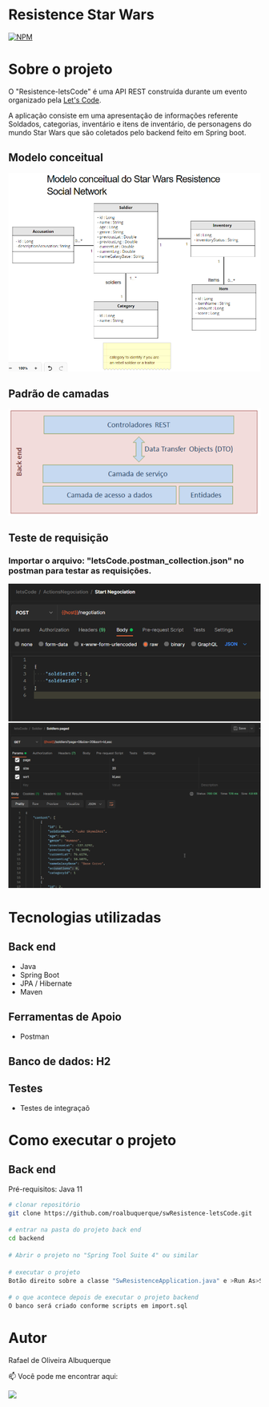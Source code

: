 # Resistence Star Wars 
[![NPM](https://img.shields.io/npm/l/react)](https://github.com/roalbuquerque/swResistence-letsCode/blob/master/LICENSE) 

# Sobre o projeto

O "Resistence-letsCode" é uma API REST construída durante um evento organizado pela [Let's Code](https://letscode.com.br/ "Site da Let's Code").

A aplicação consiste em uma apresentação de informações referente Soldados, categorias, inventário e itens de inventário, de personagens do mundo Star Wars que são coletados pelo backend feito em Spring boot. 

## Modelo conceitual
![Modelo Conceitual](https://github.com/roalbuquerque/swResistence-letsCode/blob/master/modelo.png)

## Padrão de camadas
![Padrão de Camadas](https://github.com/roalbuquerque/swResistence-letsCode/blob/master/padraoCamadas.png)

## Teste de requisição
### Importar o arquivo: "letsCode.postman_collection.json" no postman para testar as requisições.

![Teste de requisitção](https://github.com/roalbuquerque/swResistence-letsCode/blob/master/TestEndpoints1.png)
![Teste de requisitção](https://github.com/roalbuquerque/swResistence-letsCode/blob/master/TestEndpoints2.png)

# Tecnologias utilizadas
## Back end
- Java
- Spring Boot
- JPA / Hibernate
- Maven
## Ferramentas de Apoio
- Postman
## Banco de dados: H2
## Testes
  - Testes de integraçaõ
# Como executar o projeto

## Back end
Pré-requisitos: Java 11

```bash
# clonar repositório
git clone https://github.com/roalbuquerque/swResistence-letsCode.git

# entrar na pasta do projeto back end
cd backend

# Abrir o projeto no "Spring Tool Suite 4" ou similar

# executar o projeto
Botão direito sobre a classe "SwResistenceApplication.java" e >Run As>Spring Boot App

# o que acontece depois de executar o projeto backend
O banco será criado conforme scripts em import.sql

```

# Autor

Rafael de Oliveira Albuquerque

📫 Você pode me encontrar aqui:
<p align="left">
  <a href="https://www.linkedin.com/in/rafaeloliveiraalbuquerque/" alt="Linkedin">
  <img src="https://img.shields.io/badge/-Linkedin-0e76a8?style=flat-square&logo=Linkedin&logoColor=white&link=https://www.linkedin.com/in/rafaeloliveiraalbuquerque/" /></a>


